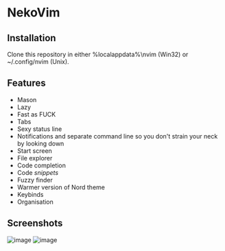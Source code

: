 # NekoVim
## Installation
Clone this repository in either %localappdata%\nvim (Win32) or ~/.config/nvim (Unix).
## Features
* Mason
* Lazy
* Fast as FUCK
* Tabs
* Sexy status line
* Notifications and separate command line so you don't strain your neck by looking down
* Start screen
* File explorer
* Code completion
* Code *snippets*
* Fuzzy finder
* Warmer version of Nord theme
* Keybinds
* Organisation
## Screenshots
![image](https://github.com/user-attachments/assets/7825c726-5bda-4435-8c63-659f8c31f320)
![image](https://github.com/user-attachments/assets/4953e235-a14f-44be-adf8-bfc3e0c6cb95)
